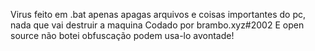 Virus feito em .bat apenas apagas arquivos e coisas importantes do pc, nada que vai destruir a maquina
Codado por brambo.xyz#2002
E open source não botei obfuscação podem usa-lo avontade!
